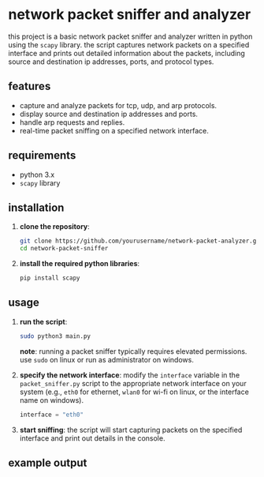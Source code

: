 # network packet sniffer and analyzer

this project is a basic network packet sniffer and analyzer written in python using the `scapy` library. the script captures network packets on a specified interface and prints out detailed information about the packets, including source and destination ip addresses, ports, and protocol types.

## features

- capture and analyze packets for tcp, udp, and arp protocols.
- display source and destination ip addresses and ports.
- handle arp requests and replies.
- real-time packet sniffing on a specified network interface.

## requirements

- python 3.x
- `scapy` library

## installation

1. **clone the repository**:
    ```bash
    git clone https://github.com/yourusername/network-packet-analyzer.git
    cd network-packet-sniffer
    ```

2. **install the required python libraries**:
    ```bash
    pip install scapy
    ```

## usage

1. **run the script**:
    ```bash
    sudo python3 main.py
    ```

    **note**: running a packet sniffer typically requires elevated permissions. use `sudo` on linux or run as administrator on windows.

2. **specify the network interface**:
    modify the `interface` variable in the `packet_sniffer.py` script to the appropriate network interface on your system (e.g., `eth0` for ethernet, `wlan0` for wi-fi on linux, or the interface name on windows).

    ```python
    interface = "eth0"
    ```

3. **start sniffing**:
    the script will start capturing packets on the specified interface and print out details in the console.

## example output

